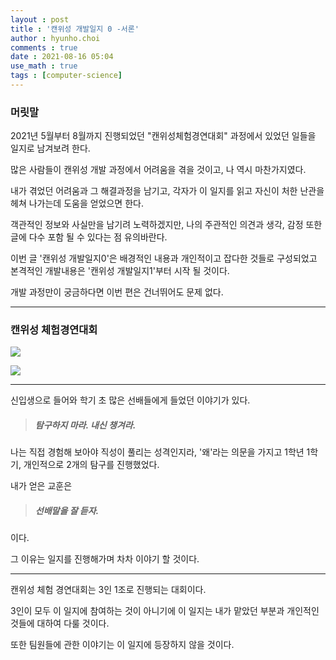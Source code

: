 ```yaml
---
layout : post
title : '캔위성 개발일지 0 -서론'
author : hyunho.choi
comments : true
date : 2021-08-16 05:04
use_math : true
tags : [computer-science]
---
```


### 머릿말

2021년 5월부터 8월까지 진행되었던 "캔위성체험경연대회" 과정에서 있었던 일들을 일지로 남겨보려 한다.

많은 사람들이 캔위성 개발 과정에서 어려움을 겪을 것이고, 나 역시 마찬가지였다.

내가 겪었던 어려움과 그 해결과정을 남기고, 각자가 이 일지를 읽고 자신이 처한 난관을 헤쳐 나가는데 도움을 얻었으면 한다.

객관적인 정보와 사실만을 남기려 노력하겠지만, 나의 주관적인 의견과 생각, 감정 또한 글에 다수 포함 될 수 있다는 점 유의바란다.



이번 글 '캔위성 개발일지0'은 배경적인 내용과 개인적이고 잡다한 것들로 구성되었고 본격적인 개발내용은 '캔위성 개발일지1'부터 시작 될 것이다.

개발 과정만이 궁금하다면 이번 편은 건너뛰어도 문제 없다.



------



### 캔위성 체험경연대회



![](https://user-images.githubusercontent.com/54809044/129488256-e07e6242-d56c-421f-b9f6-7641ac65ae7d.png)





![](https://user-images.githubusercontent.com/54809044/129491004-a37a4c57-c424-48a6-9999-e3a5266caa3b.png)



------



신입생으로 들어와 학기 초 많은 선배들에게 들었던 이야기가 있다.

> ##### 탐구하지 마라. 내신 챙겨라.



나는 직접 경험해 보아야 직성이 풀리는 성격인지라, '왜'라는 의문을 가지고 1학년 1학기, 개인적으로 2개의 탐구를 진행했었다.



내가 얻은 교훈은

> ##### 선배말을 잘 듣자.

이다.

그 이유는 일지를 진행해가며 차차 이야기 할 것이다.



------



캔위성 체험 경연대회는 3인 1조로 진행되는 대회이다.

3인이 모두 이 일지에 참여하는 것이 아니기에 이 일지는 내가 맡았던 부분과 개인적인 것들에 대하여 다룰 것이다.

또한 팀원들에 관한 이야기는 이 일지에 등장하지 않을 것이다.

